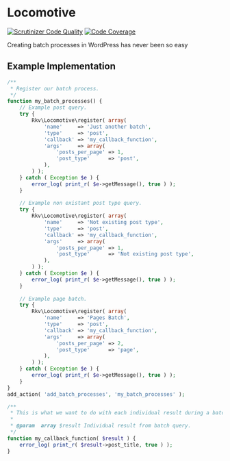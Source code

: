 # Locomotive

[![Scrutinizer Code Quality](https://scrutinizer-ci.com/g/reaktivstudios/locomotive/badges/quality-score.png?b=master&s=86399ae1ed8459dbcaa0c4a5d5e34947d7454cf8)](https://scrutinizer-ci.com/g/reaktivstudios/locomotive/?branch=master) [![Code Coverage](https://scrutinizer-ci.com/g/reaktivstudios/locomotive/badges/coverage.png?b=master&s=656ebaea7636b3882b1834f7226c53327e826bb2)](https://scrutinizer-ci.com/g/reaktivstudios/locomotive/?branch=master)

Creating batch processes in WordPress has never been so easy

## Example Implementation

``` php
/**
 * Register our batch process.
 */
function my_batch_processes() {
	// Example post query.
	try {
		Rkv\Locomotive\register( array(
			'name'     => 'Just another batch',
			'type'     => 'post',
			'callback' => 'my_callback_function',
			'args'     => array(
				'posts_per_page' => 1,
				'post_type'      => 'post',
			),
		) );
	} catch ( Exception $e ) {
		error_log( print_r( $e->getMessage(), true ) );
	}
	
	// Example non existant post type query.
	try {
		Rkv\Locomotive\register( array(
			'name'     => 'Not existing post type',
			'type'     => 'post',
			'callback' => 'my_callback_function',
			'args'     => array(
				'posts_per_page' => 1,
				'post_type'      => 'Not existing post type',
			),
		) );
	} catch ( Exception $e ) {
		error_log( print_r( $e->getMessage(), true ) );
	}
	
	// Example page batch.
	try {
		Rkv\Locomotive\register( array(
			'name'     => 'Pages Batch',
			'type'     => 'post',
			'callback' => 'my_callback_function',
			'args'     => array(
				'posts_per_page' => 2,
				'post_type'      => 'page',
			),
		) );
	} catch ( Exception $e ) {
		error_log( print_r( $e->getMessage(), true ) );
	}
}
add_action( 'add_batch_processes', 'my_batch_processes' );

/**
 * This is what we want to do with each individual result during a batch routine/
 *
 * @param  array $result Individual result from batch query.
 */
function my_callback_function( $result ) {
	error_log( print_r( $result->post_title, true ) );
}
```
